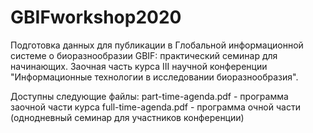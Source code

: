 # GBIFworkshop2020
Подготовка данных для публикации в Глобальной информационной системе о биоразнообразии GBIF: практический семинар для начинающих. Заочная часть курса III научной конференции "Информационные технологии в исследовании биоразнообразия".

Доступны следующие файлы:
part-time-agenda.pdf - программа заочной части курса
full-time-agenda.pdf - программа очной части (однодневный семинар для участников конференции)
